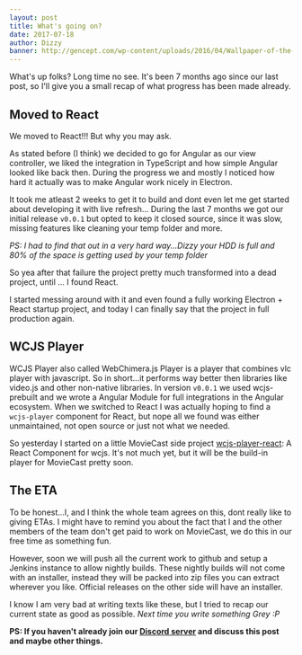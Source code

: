 ```yaml
---
layout: post
title: What's going on?
date: 2017-07-18
author: Dizzy
banner: http://gencept.com/wp-content/uploads/2016/04/Wallpaper-of-the-Week-25-Material-Design-Inspired-Wallpapers_10-@-GenCept.jpg
---
```


What's up folks? Long time no see. It's been 7 months ago since our last post,
so I'll give you a small recap of what progress has been made already.

## Moved to React
We moved to React!!! But why you may ask.

As stated before (I think) we decided to go for Angular as our view controller, we liked the integration in TypeScript and how simple
Angular looked like back then. During the progress we and mostly I noticed how hard it actually was to make Angular work nicely in Electron.

It took me atleast 2 weeks to get it to build and dont even let me get started about developing it with live refresh...
During the last 7 months we got our initial release `v0.0.1` but opted to keep it closed source, since it was slow, missing features like cleaning your temp folder and more.

_PS: I had to find that out in a very hard way...Dizzy your HDD is full and 80% of the space is getting used by your temp folder_

So yea after that failure the project pretty much transformed into a dead project, until ... I found React.

I started messing around with it and even found a fully working Electron + React startup project, and today I can finally say that
the project in full production again.

## WCJS Player
WCJS Player also called WebChimera.js Player is a player that combines vlc player with javascript.
So in short...it performs way better then libraries like video.js and other non-native libraries.
In version `v0.0.1` we used wcjs-prebuilt and we wrote a Angular Module for full integrations in the Angular ecosystem.
When we switched to React I was actually hoping to find a `wcjs-player` component for React,
but nope all we found was either unmaintained, not open source or just not what we needed. 

So yesterday I started on a little MovieCast side project [wcjs-player-react][wcjs-player-react-link]: A React Component for wcjs.
It's not much yet, but it will be the build-in player for MovieCast pretty soon.

## The ETA
To be honest...I, and I think the whole team agrees on this, dont really like to giving ETAs. I might have to remind you about the fact that I and the other members of the team don't get paid to work on MovieCast, we do this in our free time as something fun.

However, soon we will push all the current work to github and setup a Jenkins instance to allow nightly builds. These nightly builds
will not come with an installer, instead they will be packed into zip files you can extract wherever you like.
Official releases on the other side will have an installer.


I know I am very bad at writing texts like these, but I tried to recap our current state as good as possible.
_Next time you write something Grey :P_

**PS: If you haven't already join our [Discord server][discord-invite] and discuss this post and maybe other things.**

[wcjs-player-react-link]: https://github.com/MovieCast/wcjs-player-react
[discord-invite]: https://discord.me/MovieCast
